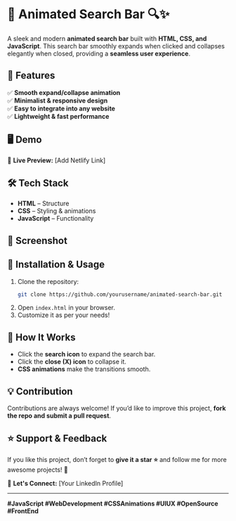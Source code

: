 # 🚀 Animated Search Bar 🔍✨

A sleek and modern **animated search bar** built with **HTML, CSS, and JavaScript**. This search bar smoothly expands when clicked and collapses elegantly when closed, providing a **seamless user experience**.

## 🎨 Features

✅ **Smooth expand/collapse animation**\
✅ **Minimalist & responsive design**\
✅ **Easy to integrate into any website**\
✅ **Lightweight & fast performance**

## 🖥️ Demo

🔗 **Live Preview:** [Add Netlify Link]

## 🛠️ Tech Stack

- **HTML** – Structure
- **CSS** – Styling & animations
- **JavaScript** – Functionality

## 📸 Screenshot



## 🚀 Installation & Usage

1. Clone the repository:
   ```bash
   git clone https://github.com/yourusername/animated-search-bar.git  
   ```
2. Open `index.html` in your browser.
3. Customize it as per your needs!

## 📝 How It Works

- Click the **search icon** to expand the search bar.
- Click the **close (X) icon** to collapse it.
- **CSS animations** make the transitions smooth.

## 💡 Contribution

Contributions are always welcome! If you’d like to improve this project, **fork the repo and submit a pull request**.

## ⭐ Support & Feedback

If you like this project, don’t forget to **give it a star ⭐** and follow me for more awesome projects! 🚀

📩 **Let's Connect:** [Your LinkedIn Profile]

---

**#JavaScript #WebDevelopment #CSSAnimations #UIUX #OpenSource #FrontEnd**

